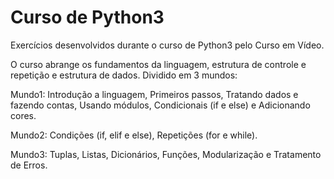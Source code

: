 # Curso de Python3

Exercícios desenvolvidos durante o curso de Python3 pelo Curso em Vídeo.

O curso abrange os fundamentos da linguagem, estrutura de controle e repetição e estrutura de dados. Dividido em 3 mundos:

Mundo1: Introdução a linguagem, Primeiros passos, Tratando dados e fazendo contas, Usando módulos, Condicionais (if e else) e Adicionando cores.

Mundo2: Condições (if, elif e else), Repetições (for e while).

Mundo3: Tuplas, Listas, Dicionários, Funções, Modularização e Tratamento de Erros.
